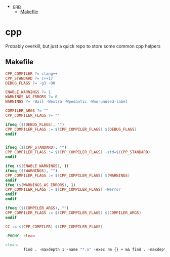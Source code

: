 - [cpp](#org86f3998)
  - [Makefile](#org17a6fcd)



<a id="org86f3998"></a>

# cpp

Probably overkill, but just a quick repo to store some common cpp helpers


<a id="org17a6fcd"></a>

## Makefile

```makefile
CPP_COMPILER ?= clang++
CPP_STANDARD ?= c++17
DEBUG_FLAGS ?= -g3 -O0

ENABLE_WARNINGS ?= 1
WARNINGS_AS_ERRORS ?= 0
WARNINGS ?= -Wall -Wextra -Wpedantic -Wno-unused-label

COMPILER_ARGS ?= ""
CPP_COMPILER_FLAGS ?= ""

ifneq ($(DEBUG_FLAGS), "")
CPP_COMPILER_FLAGS := $(CPP_COMPILER_FLAGS) $(DEBUG_FLAGS)
endif


ifneq ($(CPP_STANDARD), "")
CPP_COMPILER_FLAGS := $(CPP_COMPILER_FLAGS) -std=$(CPP_STANDARD)
endif

ifeq ($(ENABLE_WARNINGS), 1)
ifneq ($(WARNINGS), "")
CPP_COMPILER_FLAGS := $(CPP_COMPILER_FLAGS) $(WARNINGS)
endif
ifeq ($(WARNINGS_AS_ERRORS), 1)
CPP_COMPILER_FLAGS := $(CPP_COMPILER_FLAGS) -Werror
endif
endif

ifneq ($(COMPILER_ARGS), "")
CPP_COMPILER_FLAGS := $(CPP_COMPILER_FLAGS) $(COMPILER_ARGS)
endif

CC := $(CPP_COMPILER) $(CPP_COMPILER_FLAGS)

.PHONY:	clean

clean:
        find . -maxdepth 1 -name "*.o" -exec rm {} + && find . -maxdepth 1 -type f -executable -exec rm {} +
```